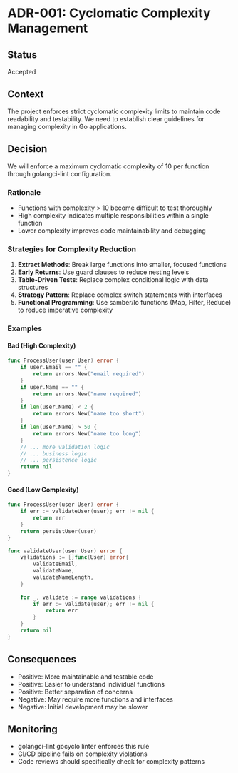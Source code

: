 # ADR-001: Cyclomatic Complexity Management

## Status
Accepted

## Context
The project enforces strict cyclomatic complexity limits to maintain code readability and testability. We need to establish clear guidelines for managing complexity in Go applications.

## Decision
We will enforce a maximum cyclomatic complexity of 10 per function through golangci-lint configuration.

### Rationale
- Functions with complexity > 10 become difficult to test thoroughly
- High complexity indicates multiple responsibilities within a single function
- Lower complexity improves code maintainability and debugging

### Strategies for Complexity Reduction
1. **Extract Methods**: Break large functions into smaller, focused functions
2. **Early Returns**: Use guard clauses to reduce nesting levels
3. **Table-Driven Tests**: Replace complex conditional logic with data structures
4. **Strategy Pattern**: Replace complex switch statements with interfaces
5. **Functional Programming**: Use samber/lo functions (Map, Filter, Reduce) to reduce imperative complexity

### Examples

#### Bad (High Complexity)
```go
func ProcessUser(user User) error {
    if user.Email == "" {
        return errors.New("email required")
    }
    if user.Name == "" {
        return errors.New("name required")
    }
    if len(user.Name) < 2 {
        return errors.New("name too short")
    }
    if len(user.Name) > 50 {
        return errors.New("name too long")
    }
    // ... more validation logic
    // ... business logic
    // ... persistence logic
    return nil
}
```

#### Good (Low Complexity)
```go
func ProcessUser(user User) error {
    if err := validateUser(user); err != nil {
        return err
    }
    return persistUser(user)
}

func validateUser(user User) error {
    validations := []func(User) error{
        validateEmail,
        validateName,
        validateNameLength,
    }
    
    for _, validate := range validations {
        if err := validate(user); err != nil {
            return err
        }
    }
    return nil
}
```

## Consequences
- Positive: More maintainable and testable code
- Positive: Easier to understand individual functions
- Positive: Better separation of concerns
- Negative: May require more functions and interfaces
- Negative: Initial development may be slower

## Monitoring
- golangci-lint gocyclo linter enforces this rule
- CI/CD pipeline fails on complexity violations
- Code reviews should specifically check for complexity patterns
